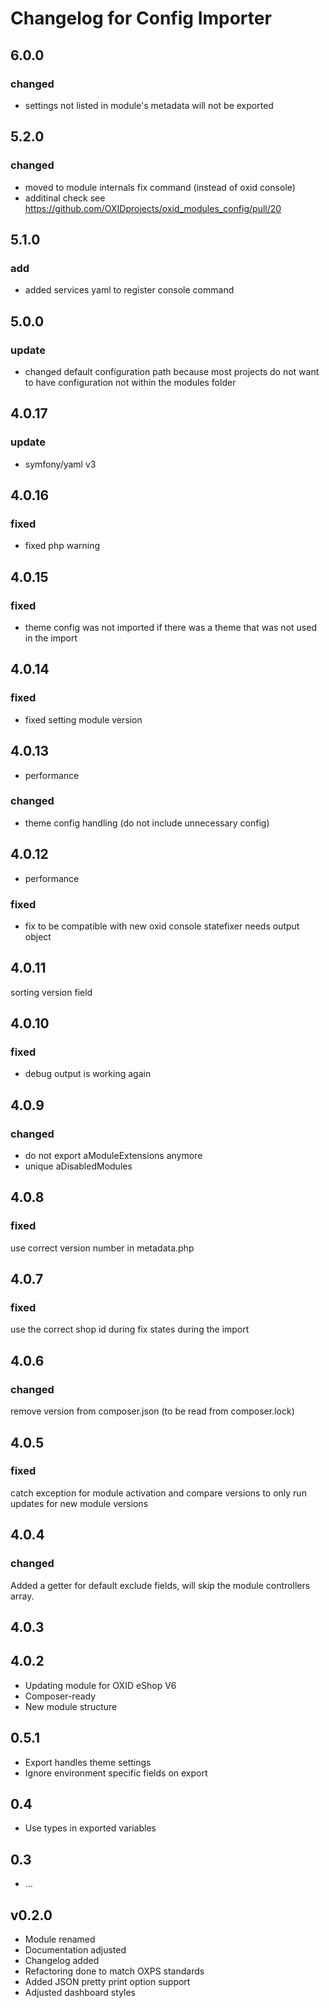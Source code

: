 # Changelog for Config Importer

## 6.0.0 
### changed
* settings not listed in module's metadata will not be exported

## 5.2.0 
### changed
* moved to module internals fix command (instead of oxid console)
* additinal check see https://github.com/OXIDprojects/oxid_modules_config/pull/20

## 5.1.0 
### add
* added services yaml to register console command

## 5.0.0 
### update
* changed default configuration path because most projects do not want to have configuration not within the modules folder

## 4.0.17 
### update
* symfony/yaml v3

## 4.0.16 
### fixed
* fixed php warning

## 4.0.15 
### fixed
* theme config was not imported if there was a theme that was not used in the import 

## 4.0.14
### fixed
* fixed setting module version

## 4.0.13 
* performance
### changed
* theme config handling (do not include unnecessary config)

## 4.0.12
* performance
### fixed
* fix to be compatible with new oxid console
statefixer needs output object 

## 4.0.11
sorting version field

## 4.0.10
### fixed
* debug output is working again

## 4.0.9
### changed
* do not export aModuleExtensions anymore
* unique aDisabledModules

## 4.0.8
### fixed
use correct version number in metadata.php

## 4.0.7
### fixed
use the correct shop id during fix states during the import

## 4.0.6
### changed
remove version from composer.json (to be read from composer.lock)

## 4.0.5
### fixed
catch exception for module activation
and compare versions to only run updates for new module versions

## 4.0.4
### changed
Added a getter for default exclude fields, will skip the module controllers array.

## 4.0.3

## 4.0.2

* Updating module for OXID eShop V6
* Composer-ready
* New module structure

## 0.5.1

* Export handles theme settings
* Ignore environment specific fields on export
 
## 0.4

* Use types in exported variables
 
## 0.3

* ...

## v0.2.0

* Module renamed
* Documentation adjusted
* Changelog added
* Refactoring done to match OXPS standards
* Added JSON pretty print option support
* Adjusted dashboard styles
